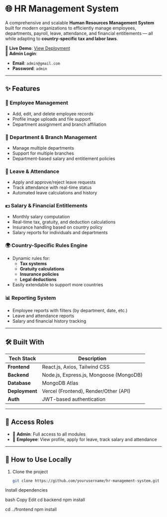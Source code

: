 # 🌐 HR Management System

A comprehensive and scalable **Human Resources Management System** built for modern organizations to efficiently manage employees, departments, payroll, leave, attendance, and financial entitlements — all while adapting to **country-specific tax and labor laws**.

🚀 **Live Demo**: [View Deployment](https://employee-frontend-gilt.vercel.app/login)  
🔐 **Admin Login**:  
- **Email**: `admin@gmail.com`  
- **Password**: `admin`

---

## ✨ Features

### 👥 Employee Management
- Add, edit, and delete employee records
- Profile image uploads and file support
- Department assignment and branch affiliation

### 🏢 Department & Branch Management
- Manage multiple departments
- Support for multiple branches
- Department-based salary and entitlement policies

### 📅 Leave & Attendance
- Apply and approve/reject leave requests
- Track attendance with real-time status
- Automated leave calculations and history

### 💵 Salary & Financial Entitlements
- Monthly salary computation
- Real-time tax, gratuity, and deduction calculations
- Insurance handling based on country policy
- Salary reports for individuals and departments

### 🌍 Country-Specific Rules Engine
- Dynamic rules for:
  - **Tax systems**
  - **Gratuity calculations**
  - **Insurance policies**
  - **Legal deductions**
- Easily extendable to support more countries

### 📊 Reporting System
- Employee reports with filters (by department, date, etc.)
- Leave and attendance reports
- Salary and financial history tracking

---

## 🛠️ Built With

| Tech Stack     | Description                          |
|----------------|--------------------------------------|
| **Frontend**   | React.js, Axios, Tailwind CSS        |
| **Backend**    | Node.js, Express.js, Mongoose (MongoDB) |
| **Database**   | MongoDB Atlas                        |
| **Deployment** | Vercel (Frontend), Render/Other (API) |
| **Auth**       | JWT-based authentication             |

---

## 🔐 Access Roles

- 👑 **Admin**: Full access to all modules
- 👤 **Employee**: View profile, apply for leave, track salary and attendance

---

## 🧪 How to Use Locally

1. Clone the project

   ```bash
   git clone https://github.com/yourusername/hr-management-system.git
Install dependencies

bash
Copy
Edit
cd backend
npm install

cd ../frontend
npm install
